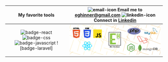 | My favorite tools |![email-icon][] Email me to [eghinner@gmail.com][] ![linkedin-icon][] Connect in [Linkedin][]
| :---: | :---:
| ![badge-react][] ![badge-css] ![badge-javascript] ![badge-laravel] | ![banner][]


[pic]: https://avatars.githubusercontent.com/u/71513679?v=4
[email-icon]: https://img.icons8.com/color/48/000000/message-squared.png
[eghinner@gmail.com]: mailto:eghinner@gmail.com
[linkedin-icon]: https://img.icons8.com/color/48/000000/linkedin.png
[Linkedin]: https://www.linkedin.com/in/eghinner
[github-icon]: https://img.icons8.com/color/48/000000/github--v1.png
[badge-javascript]:https://img.shields.io/badge/javascript108784?style=for-the-badge&logo=javascript
[GitHub]: https://github.com/Eghinner
[badge-react]: https://img.shields.io/badge/React-16+-61DAFB?style=for-the-badge&logo=react
[badge-css]: https://img.shields.io/badge/style-CSS-1572B6?style=for-the-badge&logo=css3
[banner]: docs/Banner-EghinnerDev.png
